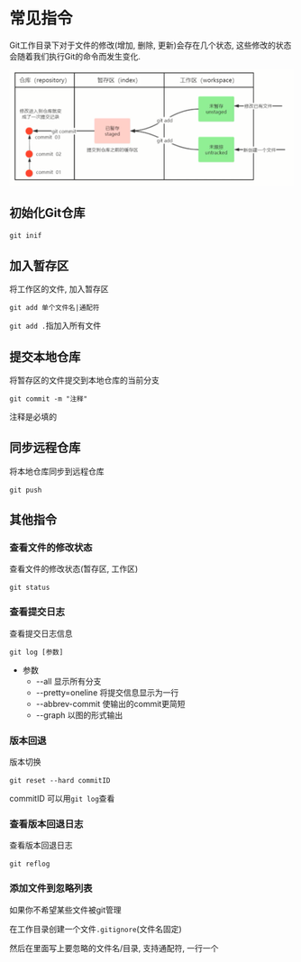 # 常见指令

Git工作目录下对于文件的修改(增加, 删除, 更新)会存在几个状态, 这些修改的状态会随着我们执行Git的命令而发生变化.

![50f64ae063c6160747c9c04044b348615d5f6bae](Assets/50f64ae063c6160747c9c04044b348615d5f6bae.png)

## 初始化Git仓库

`git inif`

## 加入暂存区

将工作区的文件, 加入暂存区

`git add 单个文件名|通配符`

`git add .`指加入所有文件

## 提交本地仓库

将暂存区的文件提交到本地仓库的当前分支

`git commit -m "注释"`

注释是必填的

## 同步远程仓库

将本地仓库同步到远程仓库

`git push`

## 其他指令

### 查看文件的修改状态

查看文件的修改状态(暂存区, 工作区)

`git status`

### 查看提交日志

查看提交日志信息

`git log [参数]`

* 参数
  * --all 显示所有分支
  * --pretty=oneline 将提交信息显示为一行
  * --abbrev-commit 使输出的commit更简短
  * --graph 以图的形式输出

### 版本回退

版本切换

`git reset --hard commitID`

commitID 可以用`git log`查看

### 查看版本回退日志

查看版本回退日志

`git reflog`

### 添加文件到忽略列表

如果你不希望某些文件被git管理

在工作目录创建一个文件`.gitignore`(文件名固定)

然后在里面写上要忽略的文件名/目录, 支持通配符, 一行一个
